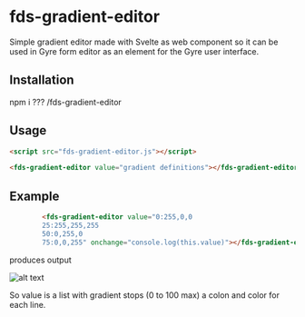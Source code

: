 # fds-gradient-editor

Simple gradient editor made with Svelte as web component so it can be used in Gyre form editor as an element for the Gyre user interface.

## Installation
npm i ??? /fds-gradient-editor

## Usage 
``` html
<script src="fds-gradient-editor.js"></script>

<fds-gradient-editor value="gradient definitions"></fds-gradient-editor>

```

## Example
``` html
        <fds-gradient-editor value="0:255,0,0
        25:255,255,255
        50:0,255,0
        75:0,0,255" onchange="console.log(this.value)"></fds-gradient-editor>

```

produces output


 ![alt text](image.png)

 
So value is a list with gradient stops (0 to 100 max) a colon and color for each line.
